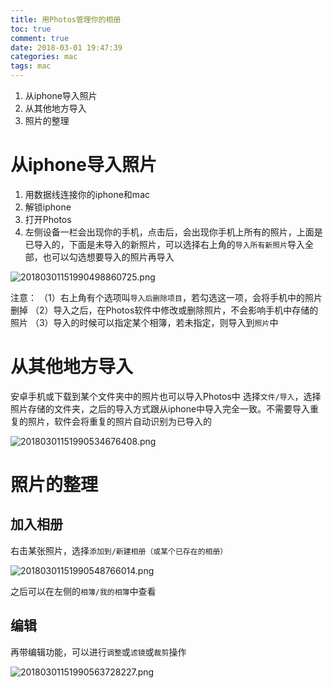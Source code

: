 ```yaml
---
title: 用Photos管理你的相册
toc: true
comment: true
date: 2018-03-01 19:47:39
categories: mac
tags: mac
---
```



1. 从iphone导入照片
2. 从其他地方导入
3. 照片的整理


<!--more-->

# 从iphone导入照片

1. 用数据线连接你的iphone和mac
2. 解锁iphone
3. 打开Photos
4. 左侧设备一栏会出现你的手机，点击后，会出现你手机上所有的照片，上面是已导入的，下面是未导入的新照片，可以选择右上角的`导入所有新照片`导入全部，也可以勾选想要导入的照片再导入

![20180301151990498860725.png](http://o9xbyqajf.bkt.clouddn.com/20180301151990498860725.png)

注意：
（1）右上角有个选项叫`导入后删除项目`，若勾选这一项，会将手机中的照片删掉
（2）导入之后，在Photos软件中修改或删除照片，不会影响手机中存储的照片
（3）导入的时候可以指定某个相簿，若未指定，则导入到`照片`中

# 从其他地方导入

安卓手机或下载到某个文件夹中的照片也可以导入Photos中
选择`文件/导入`，选择照片存储的文件夹，之后的导入方式跟从iphone中导入完全一致。不需要导入重复的照片，软件会将重复的照片自动识别为已导入的

![20180301151990534676408.png](http://o9xbyqajf.bkt.clouddn.com/20180301151990534676408.png)

# 照片的整理

## 加入相册

右击某张照片，选择`添加到/新建相册（或某个已存在的相册）`

![20180301151990548766014.png](http://o9xbyqajf.bkt.clouddn.com/20180301151990548766014.png)

之后可以在左侧的`相簿/我的相簿`中查看

## 编辑
再带编辑功能，可以进行`调整`或`滤镜`或`裁剪`操作

![20180301151990563728227.png](http://o9xbyqajf.bkt.clouddn.com/20180301151990563728227.png)